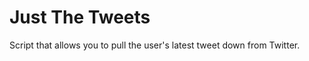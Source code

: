 Just The Tweets
===============

Script that allows you to pull the user's latest tweet down from Twitter.
